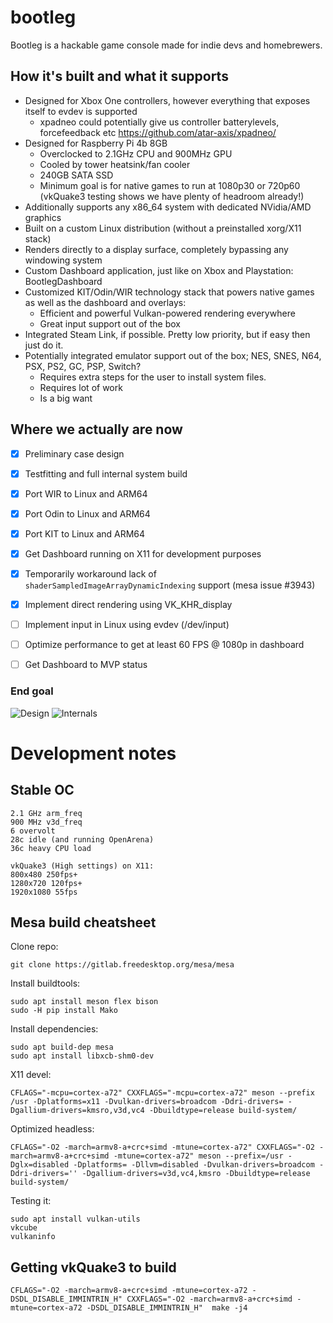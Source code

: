 # bootleg

Bootleg is a hackable game console made for indie devs and homebrewers.

## How it's built and what it supports

* Designed for Xbox One controllers, however everything that exposes itself to evdev is supported
  * xpadneo could potentially give us controller batterylevels, forcefeedback etc https://github.com/atar-axis/xpadneo/
* Designed for Raspberry Pi 4b 8GB
  * Overclocked to 2.1GHz CPU and 900MHz GPU
  * Cooled by tower heatsink/fan cooler
  * 240GB SATA SSD
  * Minimum goal is for native games to run at 1080p30 or 720p60 (vkQuake3 testing shows we have plenty of headroom already!)
* Additionally supports any x86_64 system with dedicated NVidia/AMD graphics
* Built on a custom Linux distribution (without a preinstalled xorg/X11 stack)
* Renders directly to a display surface, completely bypassing any windowing system
* Custom Dashboard application, just like on Xbox and Playstation: BootlegDashboard
* Customized KIT/Odin/WIR technology stack that powers native games as well as the dashboard and overlays:
  * Efficient and powerful Vulkan-powered rendering everywhere
  * Great input support out of the box 
 * Integrated Steam Link, if possible. Pretty low priority, but if easy then just do it.
 * Potentially integrated emulator support out of the box; NES, SNES, N64, PSX, PS2, GC, PSP, Switch?
   * Requires extra steps for the user to install system files.
   * Requires lot of work
   * Is a big want

## Where we actually are now

- [X] Preliminary case design
- [X] Testfitting and full internal system build
- [X] Port WIR to Linux and ARM64
- [X] Port Odin to Linux and ARM64
- [X] Port KIT to Linux and ARM64
- [X] Get Dashboard running on X11 for development purposes
- [X] Temporarily workaround lack of `shaderSampledImageArrayDynamicIndexing` support (mesa issue #3943)
- [X] Implement direct rendering using VK_KHR_display
- [ ] Implement input in Linux using evdev (/dev/input)
- [ ] Optimize performance to get at least 60 FPS @ 1080p in dashboard 
- [ ] Get Dashboard to MVP status


### End goal
![Design](https://haikatekk.se/combine3.0.png)
![Internals](https://haikatekk.se/combine3.0rear.png)

# Development notes

## Stable OC

```
2.1 GHz arm_freq
900 MHz v3d_freq
6 overvolt
28c idle (and running OpenArena)
36c heavy CPU load

vkQuake3 (High settings) on X11:
800x480 250fps+
1280x720 120fps+
1920x1080 55fps

```

## Mesa build cheatsheet

Clone repo:

```
git clone https://gitlab.freedesktop.org/mesa/mesa
```

Install buildtools:
```
sudo apt install meson flex bison
sudo -H pip install Mako
```

Install dependencies:
```
sudo apt build-dep mesa
sudo apt install libxcb-shm0-dev
```

X11 devel:
```
CFLAGS="-mcpu=cortex-a72" CXXFLAGS="-mcpu=cortex-a72" meson --prefix /usr -Dplatforms=x11 -Dvulkan-drivers=broadcom -Ddri-drivers= -Dgallium-drivers=kmsro,v3d,vc4 -Dbuildtype=release build-system/
```

Optimized headless:
```
CFLAGS="-O2 -march=armv8-a+crc+simd -mtune=cortex-a72" CXXFLAGS="-O2 -march=armv8-a+crc+simd -mtune=cortex-a72" meson --prefix=/usr -Dglx=disabled -Dplatforms= -Dllvm=disabled -Dvulkan-drivers=broadcom -Ddri-drivers='' -Dgallium-drivers=v3d,vc4,kmsro -Dbuildtype=release build-system/
```

Testing it:
```
sudo apt install vulkan-utils
vkcube
vulkaninfo
```

## Getting vkQuake3 to build

```
CFLAGS="-O2 -march=armv8-a+crc+simd -mtune=cortex-a72 -DSDL_DISABLE_IMMINTRIN_H" CXXFLAGS="-O2 -march=armv8-a+crc+simd -mtune=cortex-a72 -DSDL_DISABLE_IMMINTRIN_H"  make -j4
```




